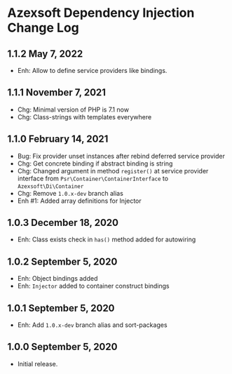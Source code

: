 Azexsoft Dependency Injection Change Log
========================================

1.1.2 May 7, 2022
-----

- Enh: Allow to define service providers like bindings.

1.1.1 November 7, 2021
----------------------

- Chg: Minimal version of PHP is 7.1 now
- Chg: Class-strings with templates everywhere

1.1.0 February 14, 2021
-----------------------

- Bug: Fix provider unset instances after rebind deferred service provider
- Chg: Get concrete binding if abstract binding is string
- Chg: Changed argument in method `register()` at service provider interface from `Psr\Container\ContainerInterface` to `Azexsoft\Di\Container`
- Chg: Remove `1.0.x-dev` branch alias
- Enh #1: Added array definitions for Injector

1.0.3 December 18, 2020
-----------------------

- Enh: Class exists check in `has()` method added for autowiring

1.0.2 September 5, 2020
-----------------------

- Enh: Object bindings added
- Enh: `Injector` added to container construct bindings

1.0.1 September 5, 2020
-----------------------

- Enh: Add `1.0.x-dev` branch alias and sort-packages

1.0.0 September 5, 2020
-----------------------

- Initial release.
